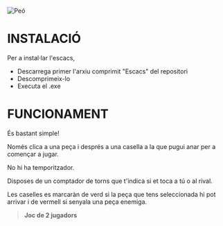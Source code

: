![Peó](https://3b6xlt3iddqmuq5vy2w0s5d3-wpengine.netdna-ssl.com/state-of-security/wp-content/uploads/sites/3/pawn-800x450.jpg)
# INSTALACIÓ

Per a instal·lar l'escacs, 
 - Descarrega primer l'arxiu comprimit "Escacs" del repositori
 - Descomprimeix-lo
 - Executa el .exe

# FUNCIONAMENT

És bastant simple!

Només clica a una peça i després a una casella a la que pugui anar per a començar a jugar.

No hi ha temporitzador.

Disposes de un comptador de torns que t'indica si et toca a tú o al rival.

Les caselles es marcaràn de verd si la peça que tens seleccionada hi pot arrivar i de vermell si senyala una peça enemiga.

>**Joc de 2 jugadors**